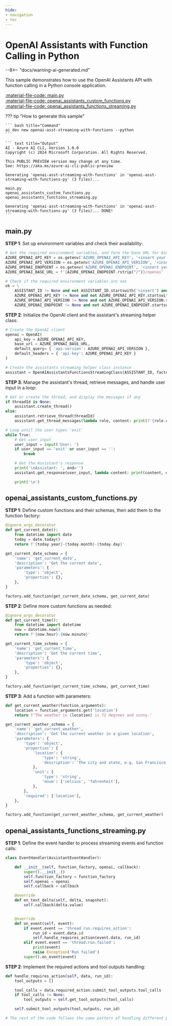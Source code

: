 ```yaml
---
hide:
- navigation
- toc
---
```

# OpenAI Assistants with Function Calling in Python

--8<-- "docs/warning-ai-generated.md"

This sample demonstrates how to use the OpenAI Assistants API with function calling in a Python console application.

[:material-file-code: main.py](https://github.dev/robch/book-of-ai/blob/main/docs/samples/openai-asst-streaming-with-functions-py/main.py)  
[:material-file-code: openai_assistants_custom_functions.py](https://github.dev/robch/book-of-ai/blob/main/docs/samples/openai-asst-streaming-with-functions-py/openai_assistants_custom_functions.py)  
[:material-file-code: openai_assistants_functions_streaming.py](https://github.dev/robch/book-of-ai/blob/main/docs/samples/openai-asst-streaming-with-functions-py/openai_assistants_functions_streaming.py)  

??? tip "How to generate this sample"

    ``` bash title="Command"
    ai dev new openai-asst-streaming-with-functions --python
    ```

    ``` text title="Output"
    AI - Azure AI CLI, Version 1.0.0
    Copyright (c) 2024 Microsoft Corporation. All Rights Reserved.

    This PUBLIC PREVIEW version may change at any time.
    See: https://aka.ms/azure-ai-cli-public-preview

    Generating 'openai-asst-streaming-with-functions' in 'openai-asst-streaming-with-functions-py' (3 files)...

    main.py
    openai_assistants_custom_functions.py
    openai_assistants_functions_streaming.py

    Generating 'openai-asst-streaming-with-functions' in 'openai-asst-streaming-with-functions-py' (3 files)... DONE!
    ```


## main.py

**STEP 1**: Set up environment variables and check their availability:

``` python title="main.py"
# Get the required environment variables, and form the base URL for Azure OpenAI Assistants API
AZURE_OPENAI_API_KEY = os.getenv('AZURE_OPENAI_API_KEY', '<insert your Azure OpenAI API key here>')
AZURE_OPENAI_API_VERSION = os.getenv('AZURE_OPENAI_API_VERSION', '<insert your Azure OpenAI API version here>')
AZURE_OPENAI_ENDPOINT = os.getenv('AZURE_OPENAI_ENDPOINT', '<insert your Azure OpenAI endpoint here>')
AZURE_OPENAI_BASE_URL = f'{AZURE_OPENAI_ENDPOINT.rstrip("/")}/openai'

# Check if the required environment variables are set
ok = \
    ASSISTANT_ID != None and not ASSISTANT_ID.startswith('<insert') and \
    AZURE_OPENAI_API_KEY != None and not AZURE_OPENAI_API_KEY.startswith('<insert') and \
    AZURE_OPENAI_API_VERSION != None and not AZURE_OPENAI_API_VERSION.startswith('<insert') and \
    AZURE_OPENAI_ENDPOINT != None and not AZURE_OPENAI_ENDPOINT.startswith('<insert')
```

**STEP 2**: Initialize the OpenAI client and the assistant's streaming helper class:

``` python title="main.py"
# Create the OpenAI client
openai = OpenAI(
    api_key = AZURE_OPENAI_API_KEY,
    base_url = AZURE_OPENAI_BASE_URL,
    default_query= { 'api-version': AZURE_OPENAI_API_VERSION },
    default_headers = { 'api-key': AZURE_OPENAI_API_KEY }
)

# Create the assistants streaming helper class instance
assistant = OpenAIAssistantsFunctionsStreamingClass(ASSISTANT_ID, factory, openai)
```

**STEP 3**: Manage the assistant's thread, retrieve messages, and handle user input in a loop:

``` python title="main.py"
# Get or create the thread, and display the messages if any
if threadId is None:
    assistant.create_thread()
else:
    assistant.retrieve_thread(threadId)
    assistant.get_thread_messages(lambda role, content: print(f'{role.capitalize()}: {content}', end=''))

# Loop until the user types 'exit'
while True:
    # Get user input
    user_input = input('User: ')
    if user_input == 'exit' or user_input == '':
        break

    # Get the Assistant's response
    print('\nAssistant: ', end='')
    assistant.get_response(user_input, lambda content: print(content, end=''))

    print('\n')
```

## openai_assistants_custom_functions.py

**STEP 1**: Define custom functions and their schemas, then add them to the function factory:

``` python title="openai_assistants_custom_functions.py"
@ignore_args_decorator
def get_current_date():
    from datetime import date
    today = date.today()
    return f'{today.year}-{today.month}-{today.day}'

get_current_date_schema = {
    'name': 'get_current_date',
    'description': 'Get the current date',
    'parameters': {
        'type': 'object',
        'properties': {},
    },
}

factory.add_function(get_current_date_schema, get_current_date)
```

**STEP 2**: Define more custom functions as needed:

``` python title="openai_assistants_custom_functions.py"
@ignore_args_decorator
def get_current_time():
    from datetime import datetime
    now = datetime.now()
    return f'{now.hour}:{now.minute}'

get_current_time_schema = {
    'name': 'get_current_time',
    'description': 'Get the current time',
    'parameters': {
        'type': 'object',
        'properties': {},
    },
}

factory.add_function(get_current_time_schema, get_current_time)
```

**STEP 3**: Add a function with parameters:

``` python title="openai_assistants_custom_functions.py"
def get_current_weather(function_arguments):
    location = function_arguments.get('location')
    return f'The weather in {location} is 72 degrees and sunny.'

get_current_weather_schema = {
    'name': 'get_current_weather',
    'description': 'Get the current weather in a given location',
    'parameters': {
        'type': 'object',
        'properties': {
            'location': {
                'type': 'string',
                'description': 'The city and state, e.g. San Francisco, CA',
            },
            'unit': {
                'type': 'string',
                'enum': ['celsius', 'fahrenheit'],
            },
        },
        'required': ['location'],
    },
}

factory.add_function(get_current_weather_schema, get_current_weather)
```

## openai_assistants_functions_streaming.py

**STEP 1**: Define the event handler to process streaming events and function calls:

``` python title="openai_assistants_functions_streaming.py"
class EventHandler(AssistantEventHandler):

    def __init__(self, function_factory, openai, callback):
        super().__init__()
        self.function_factory = function_factory
        self.openai = openai
        self.callback = callback

    @override
    def on_text_delta(self, delta, snapshot):
        self.callback(delta.value)


    @override
    def on_event(self, event):
        if event.event == 'thread.run.requires_action':
            run_id = event.data.id
            self.handle_requires_action(event.data, run_id)
        elif event.event == 'thread.run.failed':
            print(event)
            raise Exception('Run failed')
        super().on_event(event)
```

**STEP 2**: Implement the required actions and tool outputs handling:

``` python title="openai_assistants_functions_streaming.py"
def handle_requires_action(self, data, run_id):
    tool_outputs = []

    tool_calls = data.required_action.submit_tool_outputs.tool_calls
    if tool_calls != None:
        tool_outputs = self.get_tool_outputs(tool_calls)

    self.submit_tool_outputs(tool_outputs, run_id)

# The rest of the code follows the same pattern of handling different parts of the streaming process.
```